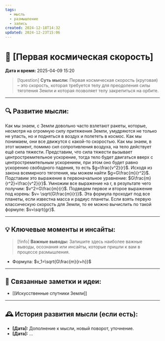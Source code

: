 ```yaml
---
tags:
  - мысль
  - размышление
  - запись
created: 2024-12-18T14:32
updated: 2024-12-23T15:06
---
```


# 💭  [Первая космическая скорость]

**Дата и время:** 2025-04-09 15:20

> [!question] **Суть мысли:**
> Первая космическая скорость (круговая) – это скорость, которая требуется телу для преодоления силы тяготения Земли и которая позволяет телу закрепиться на орбите.

---

## 🔍 Развитие мысли:

Как мы знаем, с Земли довольно часто взлетают ракеты, которые, несмотря на огромную силу притяжения Земли, умудряются не только не упасть, но и подняться в воздух и полететь в космос. Как мы понимаем, они все движутся с какой-то скоростью. Как мы знаем, в этот момент, помимо сил сопротивления воздуха, на тело действует ещё сила тяжести. Представим, что сила тяжести вызывает центростремительное ускорение, тогда тело будет двигаться вверх с центростремительным ускорением, при этом оно будет равно ускорению свободного падения, то есть $g=\frac{v^2}{r}$. Исходя из закона всемирного тяготения, мы можем найти $g=G\frac{m}{r^2}$. Подставим это выражение в первоначальное уравнение: $G\frac{m}{r^2}=\frac{v^2}{r}$. Умножим все выражение на r, в результате чего получим: $v^2=G\frac{m}{r}$. Подведем первое и второе выражение под корень: $v= \sqrt{G\frac{m}{r}}$. Эта формула проходит под все планеты, если известна масса и радиус планеты. Если взять первую классическую скорость для Земли, то ее можно вычислить по такой формуле: $v=\sqrt{gr}$. 

---

## 💡 Ключевые моменты и инсайты:

> [!info] **Важные выводы:**
> Запишите здесь наиболее важные выводы, осознания или инсайты, которые пришли к вам в процессе размышления.

- Формула: $v_1=\sqrt{G\frac{m}{r+h}}$

---

## 🔄 Связанные заметки и идеи:

- [[Искусственные спутники Земли]]

---

## 🕰️ История развития мысли (если есть):

* **[Дата]:**  Дополнение к мысли, новый поворот, уточнение.
* **[Дата]:**  ...